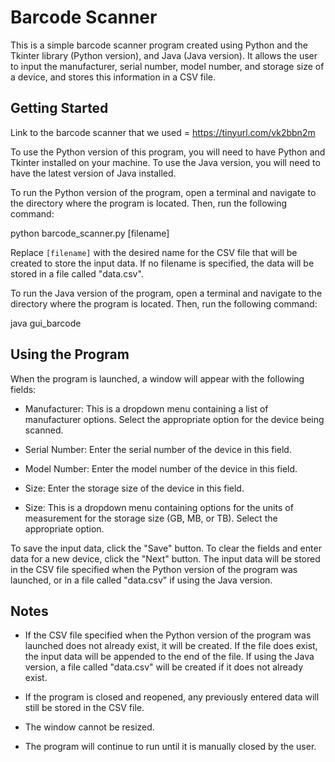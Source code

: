 # Barcode Scanner

This is a simple barcode scanner program created using Python and the Tkinter library (Python version), and Java (Java version). It allows the user to input the manufacturer, serial number, model number, and storage size of a device, and stores this information in a CSV file.

## Getting Started

Link to the barcode scanner that we used =  https://tinyurl.com/vk2bbn2m

To use the Python version of this program, you will need to have Python and Tkinter installed on your machine. To use the Java version, you will need to have the latest version of Java installed.

To run the Python version of the program, open a terminal and navigate to the directory where the program is located. Then, run the following command:

python barcode_scanner.py [filename]


Replace `[filename]` with the desired name for the CSV file that will be created to store the input data. If no filename is specified, the data will be stored in a file called "data.csv".

To run the Java version of the program, open a terminal and navigate to the directory where the program is located. Then, run the following command:

java gui_barcode


## Using the Program

When the program is launched, a window will appear with the following fields:

- Manufacturer: This is a dropdown menu containing a list of manufacturer options. Select the appropriate option for the device being scanned.

- Serial Number: Enter the serial number of the device in this field.

- Model Number: Enter the model number of the device in this field.

- Size: Enter the storage size of the device in this field.

- Size: This is a dropdown menu containing options for the units of measurement for the storage size (GB, MB, or TB). Select the appropriate option.

To save the input data, click the "Save" button. To clear the fields and enter data for a new device, click the "Next" button. The input data will be stored in the CSV file specified when the Python version of the program was launched, or in a file called "data.csv" if using the Java version.

## Notes

- If the CSV file specified when the Python version of the program was launched does not already exist, it will be created. If the file does exist, the input data will be appended to the end of the file. If using the Java version, a file called "data.csv" will be created if it does not already exist.

- If the program is closed and reopened, any previously entered data will still be stored in the CSV file.

- The window cannot be resized.

- The program will continue to run until it is manually closed by the user.
